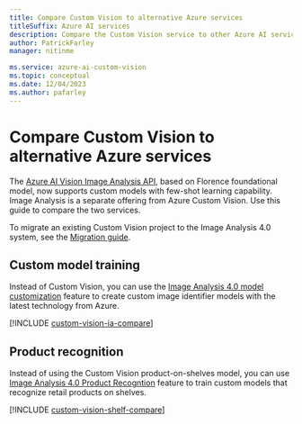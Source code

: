 ```yaml
---
title: Compare Custom Vision to alternative Azure services
titleSuffix: Azure AI services
description: Compare the Custom Vision service to other Azure AI services that offer the same or similar features.
author: PatrickFarley
manager: nitinme

ms.service: azure-ai-custom-vision
ms.topic: conceptual
ms.date: 12/04/2023
ms.author: pafarley
---
```


# Compare Custom Vision to alternative Azure services

The [Azure AI Vision Image Analysis API](../../computer-vision/overview-image-analysis.md), based on Florence foundational model, now supports custom models with few-shot learning capability. Image Analysis is a separate offering from Azure Custom Vision. Use this guide to compare the two services.

To migrate an existing Custom Vision project to the Image Analysis 4.0 system, see the [Migration guide](../../computer-vision/how-to/migrate-from-custom-vision.md).

## Custom model training

Instead of Custom Vision, you can use the [Image Analysis 4.0 model customization](../../computer-vision/how-to/model-customization.md) feature to create custom image identifier models with the latest technology from Azure.

[!INCLUDE [custom-vision-ia-compare](../../computer-vision/includes/custom-vision-ia-compare.md)]

## Product recognition

Instead of using the Custom Vision product-on-shelves model, you can use [Image Analysis 4.0 Product Recogntion](/azure/ai-services/computer-vision/concept-shelf-analysis) feature to train custom models that recognize retail products on shelves.

[!INCLUDE [custom-vision-shelf-compare](../../computer-vision/includes/custom-vision-shelf-compare.md)]
